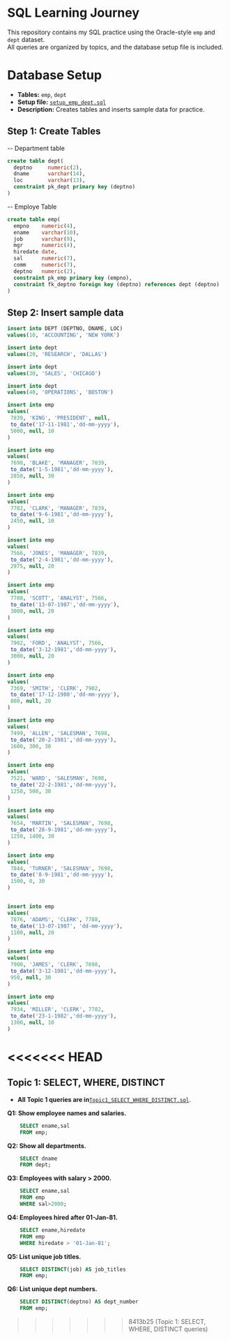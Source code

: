 # SQL Learning Journey

This repository contains my SQL practice using the Oracle-style `emp` and `dept` dataset.  
All queries are organized by topics, and the database setup file is included.

# Database Setup

- **Tables:** `emp`, `dept`  
- **Setup file:** [`setup_emp_dept.sql`](setup_emp_dept.sql)  
- **Description:** Creates tables and inserts sample data for practice.

## Step 1: Create Tables
-- Department table

```sql
create table dept(   
  deptno     numeric(2),   
  dname      varchar(14),   
  loc        varchar(13),   
  constraint pk_dept primary key (deptno)   
)
```

-- Employe Table
```sql
create table emp(   
  empno    numeric(4),   
  ename    varchar(10),   
  job      varchar(9),   
  mgr      numeric(4),   
  hiredate date,   
  sal      numeric(7),   
  comm     numeric(7),   
  deptno   numeric(2),   
  constraint pk_emp primary key (empno),   
  constraint fk_deptno foreign key (deptno) references dept (deptno)   
)
```

## Step 2: Insert sample data
``` sql
insert into DEPT (DEPTNO, DNAME, LOC) 
values(10, 'ACCOUNTING', 'NEW YORK')
```
```sql
insert into dept   
values(20, 'RESEARCH', 'DALLAS')
```
```sql
insert into dept   
values(30, 'SALES', 'CHICAGO')
```
```sql
insert into dept  
values(40, 'OPERATIONS', 'BOSTON')
```
```sql
insert into emp   
values(   
 7839, 'KING', 'PRESIDENT', null,   
 to_date('17-11-1981','dd-mm-yyyy'),   
 5000, null, 10   
)
```
```sql
insert into emp  
values(  
 7698, 'BLAKE', 'MANAGER', 7839,  
 to_date('1-5-1981','dd-mm-yyyy'),  
 2850, null, 30  
)
```
```sql
insert into emp  
values(  
 7782, 'CLARK', 'MANAGER', 7839,  
 to_date('9-6-1981','dd-mm-yyyy'),  
 2450, null, 10  
)
```
```sql
insert into emp  
values(  
 7566, 'JONES', 'MANAGER', 7839,  
 to_date('2-4-1981','dd-mm-yyyy'),  
 2975, null, 20  
)
```
```sql
insert into emp  
values(  
 7788, 'SCOTT', 'ANALYST', 7566,  
 to_date('13-07-1987','dd-mm-yyyy'),
 3000, null, 20  
)
```
```sql
insert into emp  
values(  
 7902, 'FORD', 'ANALYST', 7566,  
 to_date('3-12-1981','dd-mm-yyyy'),  
 3000, null, 20  
)
```
```sql
insert into emp  
values(  
 7369, 'SMITH', 'CLERK', 7902,  
 to_date('17-12-1980','dd-mm-yyyy'),  
 800, null, 20  
)
```
```sql
insert into emp  
values(  
 7499, 'ALLEN', 'SALESMAN', 7698,  
 to_date('20-2-1981','dd-mm-yyyy'),  
 1600, 300, 30  
)
```
```sql
insert into emp  
values(  
 7521, 'WARD', 'SALESMAN', 7698,  
 to_date('22-2-1981','dd-mm-yyyy'),  
 1250, 500, 30  
)
```
```sql
insert into emp  
values(  
 7654, 'MARTIN', 'SALESMAN', 7698,  
 to_date('28-9-1981','dd-mm-yyyy'),  
 1250, 1400, 30  
)
```
```sql
insert into emp  
values(  
 7844, 'TURNER', 'SALESMAN', 7698,  
 to_date('8-9-1981','dd-mm-yyyy'),  
 1500, 0, 30  
)
```
```sql

insert into emp  
values(  
 7876, 'ADAMS', 'CLERK', 7788,  
 to_date('13-07-1987', 'dd-mm-yyyy'),  
 1100, null, 20  
)
```
```sql
insert into emp  
values(  
 7900, 'JAMES', 'CLERK', 7698,  
 to_date('3-12-1981','dd-mm-yyyy'),  
 950, null, 30  
)
```
```sql
insert into emp  
values(  
 7934, 'MILLER', 'CLERK', 7782,  
 to_date('23-1-1982','dd-mm-yyyy'),  
 1300, null, 10  
)
```
<<<<<<< HEAD
=======
## Topic 1: SELECT, WHERE, DISTINCT 

- **All Topic 1 queries are in**[`Topic1_SELECT_WHERE_DISTINCT.sql`](Topic1_SELECT_WHERE_DISTINCT.sql).

**Q1: Show employee names and salaries.**

```sql
	SELECT ename,sal
	FROM emp;
```
**Q2: Show all departments.**

```sql
	SELECT dname
	FROM dept;
```

**Q3: Employees with salary > 2000.**

```sql
	SELECT ename,sal
	FROM emp
	WHERE sal>2000;
```
**Q4: Employees hired after 01-Jan-81.**

```sql
	SELECT ename,hiredate
	FROM emp
	WHERE hiredate > '01-Jan-81';
```

**Q5: List unique job titles.**

```sql
	SELECT DISTINCT(job) AS job_titles
	FROM emp;
```
	
**Q6: List unique dept numbers.**

```sql
	SELECT DISTINCT(deptno) AS dept_number
	FROM emp;
```
>>>>>>> 8413b25 (Topic 1: SELECT, WHERE, DISTINCT queries)
